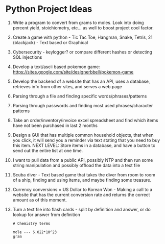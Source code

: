 # Python Project Ideas

1. Write a program to convert from grams to moles. Look into doing percent yield, stoichiometry, etc... as well to boost project cool factor.

2. Create a game with python - Tic Tac Toe, Hangman, Snake, Tetris, 21 (blackjack) - Text based or Graphical

3. Cybersecurity - keylogger? or compare different hashes or detecting SQL injections

4. Develop a text/ascii based pokemon game: https://sites.google.com/site/designerbbell/pokemon-game

5. Develop the backend of a website that has an API, uses a database, retrieves info from other sites, and serves a web page

6. Parsing through a file and finding specific words/phrases/patterns

7. Parsing through passwords and finding most used phrases/character patterns

8. Take an order/inventory/invoice excel spreadsheet and find which items have not been purchased in last 2 months

9. Design a GUI that has multiple common household objects, that when you click, it will send you a reminder via text stating that you need to buy this item. NEXT LEVEL: Store items in a database, and have a button to send out the entire list at one time.

10. I want to pull data from a public API, possibly NTP and then run some string manipulation and possibly offload the data into a text file

11. Scuba diver - Text based game that takes the diver from room to room of a ship, finding and using items, and maybe finding some treasure.

12. Currency conversions = US Dollar to Korean Won  - Making a call to a website that has the current conversion rate and returns the correct amount as of this moment.

13. Turn a text file into flash cards - split by definition and answer, or do lookup for answer from definition
    
    ```
    # Chemistry terms

    mole --- 6.022*10^23
    gram
    ```
    
